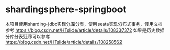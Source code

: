 # shardingsphere-springboot

本项目使用sharding-jdbc实现分库分表，使用seata实现分布式事务，使用文档参考
https://blog.csdn.net/HTslide/article/details/108337372
如果是历史数据分库分表迁移可以参考
https://blog.csdn.net/HTslide/article/details/108258562
